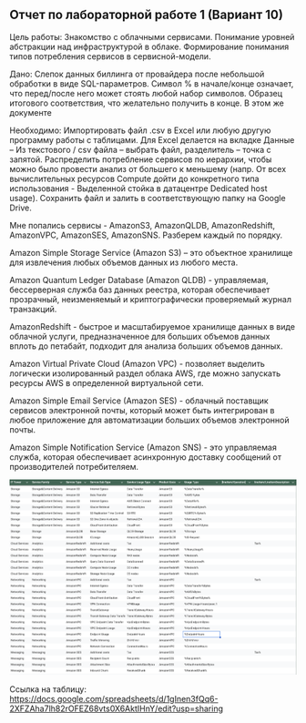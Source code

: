 ## Отчет по лабораторной работе 1 (Вариант 10)

Цель работы: Знакомство с облачными сервисами. Понимание уровней абстракции над инфраструктурой в облаке. Формирование понимания типов потребления сервисов в сервисной-модели. 

Дано: 
Слепок данных биллинга от провайдера после небольшой обработки в виде SQL-параметров. Символ % в начале/конце означает, что перед/после него может стоять любой набор символов.
Образец итогового соответствия, что желательно получить в конце. В этом же документе 

Необходимо: 
Импортировать файл .csv в Excel или любую другую программу работы с таблицами. Для Excel делается на вкладке Данные – Из текстового / csv файла – выбрать файл, разделитель – точка с запятой.
Распределить потребление сервисов по иерархии, чтобы можно было провести анализ от большего к меньшему (напр. От всех вычислительных ресурсов Compute дойти до конкретного типа использования - Выделенной стойка в датацентре Dedicated host usage).
Сохранить файл и залить в соответствующую папку на Google Drive.

Мне попались сервисы - AmazonS3, AmazonQLDB, AmazonRedshift, AmazonVPC, AmazonSES, AmazonSNS. Разберем каждый по порядку.

Amazon Simple Storage Service (Amazon S3) – это объектное хранилище для извлечения любых объемов данных из любого места. 

Amazon Quantum Ledger Database (Amazon QLDB) - управляемая, бессерверная служба баз данных реестра, которая обеспечивает прозрачный, 
неизменяемый и криптографически проверяемый журнал транзакций.

AmazonRedshift - быстрое и масштабируемое хранилище данных в виде облачной услуги, предназначенное для больших объемов данных вплоть до петабайт,
подходит для анализа больших объемов данных.

Amazon Virtual Private Cloud (Amazon VPC) - позволяет выделить логически изолированный раздел облака AWS, 
где можно запускать ресурсы AWS в определенной виртуальной сети.

Amazon Simple Email Service (Amazon SES) - облачный поставщик сервисов электронной почты, который может быть интегрирован 
в любое приложение для автоматизации больших объемов электронной почты.

Amazon Simple Notification Service (Amazon SNS) - это управляемая служба, которая обеспечивает асинхронную доставку 
сообщений от производителей потребителяем.

![image](https://github.com/etherealSent/itmo-cloud-services-course/blob/main/clouds/lab1/image.png)

Cсылка на таблицу:
https://docs.google.com/spreadsheets/d/1gInen3fQq6-2XFZAha7lh82rOFEZ68vts0X6AktIHnY/edit?usp=sharing


